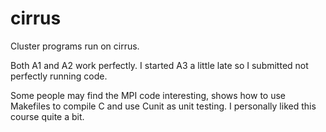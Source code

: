 cirrus
======

Cluster programs run on cirrus.

Both A1 and A2 work perfectly.
I started A3 a little late so I submitted not perfectly running code.

Some people may find the MPI code interesting, shows how to use Makefiles to compile C and use Cunit as unit testing. I personally liked this course quite a bit.

